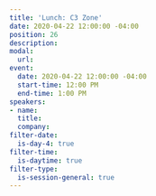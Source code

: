 ```yaml
---
title: 'Lunch: C3 Zone'
date: 2020-04-22 12:00:00 -04:00
position: 26
description: 
modal:
  url: 
event:
  date: 2020-04-22 12:00:00 -04:00
  start-time: 12:00 PM
  end-time: 1:00 PM
speakers:
- name: 
  title: 
  company: 
filter-date:
  is-day-4: true
filter-time:
  is-daytime: true
filter-type:
  is-session-general: true
---
```


